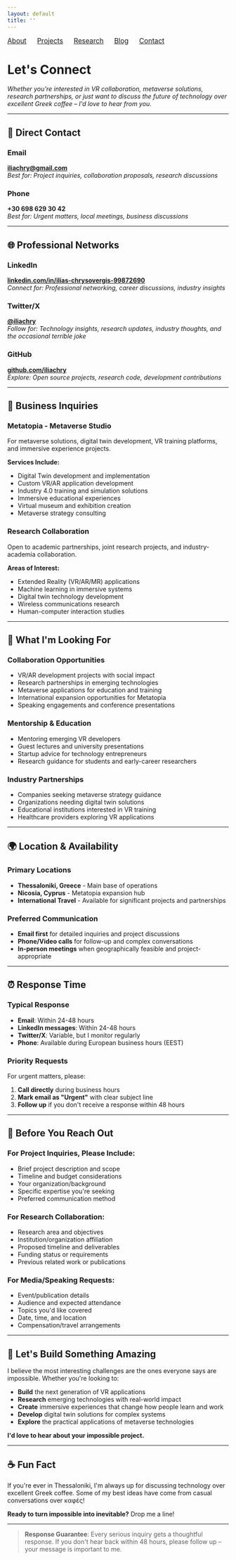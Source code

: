 ```yaml
---
layout: default
title: ''
---
```


<nav style="margin-bottom:2em; font-size:1.1em;">
  <a href="/" style="margin-right:20px;">About</a>
  <a href="/project" style="margin-right:20px;">Projects</a>
  <a href="/research" style="margin-right:20px;">Research</a>
  <a href="/blog" style="margin-right:20px;">Blog</a>
  <a href="/contact">Contact</a>
</nav>

# Let's Connect

*Whether you're interested in VR collaboration, metaverse solutions, research partnerships, or just want to discuss the future of technology over excellent Greek coffee – I'd love to hear from you.*

---

## 📧 Direct Contact

### **Email**
**iliachry@gmail.com**  
*Best for: Project inquiries, collaboration proposals, research discussions*

### **Phone**
**+30 698 629 30 42**  
*Best for: Urgent matters, local meetings, business discussions*

---

## 🌐 Professional Networks

### **LinkedIn**
**[linkedin.com/in/ilias-chrysovergis-99872690](https://linkedin.com/in/ilias-chrysovergis-99872690)**  
*Connect for: Professional networking, career discussions, industry insights*

### **Twitter/X**
**[@iliachry](https://twitter.com/iliachry)**  
*Follow for: Technology insights, research updates, industry thoughts, and the occasional terrible joke*

### **GitHub**
**[github.com/iliachry](https://github.com/iliachry)**  
*Explore: Open source projects, research code, development contributions*

---

## 🏢 Business Inquiries

### **Metatopia - Metaverse Studio**
For metaverse solutions, digital twin development, VR training platforms, and immersive experience projects.

**Services Include:**
- Digital Twin development and implementation
- Custom VR/AR application development  
- Industry 4.0 training and simulation solutions
- Immersive educational experiences
- Virtual museum and exhibition creation
- Metaverse strategy consulting

### **Research Collaboration**
Open to academic partnerships, joint research projects, and industry-academia collaboration.

**Areas of Interest:**
- Extended Reality (VR/AR/MR) applications
- Machine learning in immersive systems
- Digital twin technology development
- Wireless communications research
- Human-computer interaction studies

---

## 🎯 What I'm Looking For

### **Collaboration Opportunities**
- VR/AR development projects with social impact
- Research partnerships in emerging technologies  
- Metaverse applications for education and training
- International expansion opportunities for Metatopia
- Speaking engagements and conference presentations

### **Mentorship & Education**
- Mentoring emerging VR developers
- Guest lectures and university presentations
- Startup advice for technology entrepreneurs
- Research guidance for students and early-career researchers

### **Industry Partnerships**
- Companies seeking metaverse strategy guidance
- Organizations needing digital twin solutions
- Educational institutions interested in VR training
- Healthcare providers exploring VR applications

---

## 🌍 Location & Availability

### **Primary Locations**
- **Thessaloniki, Greece** - Main base of operations
- **Nicosia, Cyprus** - Metatopia expansion hub
- **International Travel** - Available for significant projects and partnerships

### **Preferred Communication**
- **Email first** for detailed inquiries and project discussions
- **Phone/Video calls** for follow-up and complex conversations  
- **In-person meetings** when geographically feasible and project-appropriate

---

## ⏰ Response Time

### **Typical Response**
- **Email**: Within 24-48 hours
- **LinkedIn messages**: Within 24-48 hours  
- **Twitter/X**: Variable, but I monitor regularly
- **Phone**: Available during European business hours (EEST)

### **Priority Requests**
For urgent matters, please:
1. **Call directly** during business hours
2. **Mark email as "Urgent"** with clear subject line
3. **Follow up** if you don't receive a response within 48 hours

---

## 📝 Before You Reach Out

### **For Project Inquiries, Please Include:**
- Brief project description and scope
- Timeline and budget considerations  
- Your organization/background
- Specific expertise you're seeking
- Preferred communication method

### **For Research Collaboration:**
- Research area and objectives
- Institution/organization affiliation
- Proposed timeline and deliverables
- Funding status or requirements
- Previous related work or publications

### **For Media/Speaking Requests:**
- Event/publication details
- Audience and expected attendance
- Topics you'd like covered
- Date, time, and location
- Compensation/travel arrangements

---

## 🤝 Let's Build Something Amazing

I believe the most interesting challenges are the ones everyone says are impossible. Whether you're looking to:

- **Build** the next generation of VR applications
- **Research** emerging technologies with real-world impact  
- **Create** immersive experiences that change how people learn and work
- **Develop** digital twin solutions for complex systems
- **Explore** the practical applications of metaverse technologies

**I'd love to hear about your impossible project.**

---

## ☕ Fun Fact

If you're ever in Thessaloniki, I'm always up for discussing technology over excellent Greek coffee. Some of my best ideas have come from casual conversations over καφές!

**Ready to turn impossible into inevitable?** Drop me a line!

---

> **Response Guarantee**: Every serious inquiry gets a thoughtful response. If you don't hear back within 48 hours, please follow up – your message is important to me.
